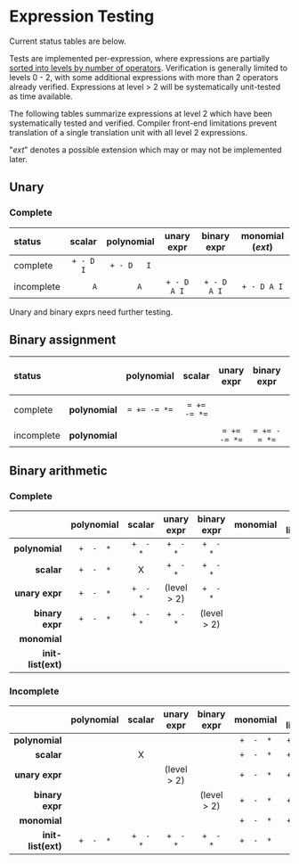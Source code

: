 # Expression Testing

Current status tables are below.

Tests are implemented per-expression, where expressions are partially [sorted into levels by number of operators](./expression-testing-by-num-operators.md). Verification is generally limited to levels 0 - 2, with some additional expressions with more than 2 operators already verified. Expressions at level > 2 will be systematically unit-tested as time available.

The following tables summarize expressions at level 2 which have been systematically tested and verified. Compiler front-end limitations prevent translation of a single translation unit with all level 2 expressions.

"*ext*" denotes a possible extension which may or may not be implemented later.

## Unary


### Complete

| status     |scalar       |polynomial   |unary expr   |binary expr  |monomial (*ext*)|
|:-----------|:-----------:|:-----------:|:-----------:|:-----------:|:--------------:|
| complete   | `+ - D   I` | `+ - D   I` |             |             |                |
| incomplete | `      A `  | `      A  ` | `+ - D A I` | `+ - D A I` | `+ - D A I`    |

Unary and binary exprs need further testing.


## Binary assignment

| status     |                  |polynomial  |scalar      |unary expr  |binary expr |monomial    |init-list (*ext*)|
|:-----------|-----------------:|:----------:|:----------:|:----------:|:----------:|:----------:|:---------------:|
| complete   | **polynomial**   |`= += -= *=`|`= += -= *=`|            |            |`  += -= *=`|`= += -= *=`     |
| incomplete | **polynomial**   |            |            |`= += -= *=`|`= += -= *=`|`=         `|                 |



## Binary arithmetic


### Complete

|                    |polynomial |scalar     |unary expr |binary expr|monomial   |init-list(ext)|
|-------------------:|:---------:|:---------:|:---------:|:---------:|:---------:|:------------:|
| **polynomial**     | `+  -  *` | `+  -  *` | `+  -  *` | `+  -  *` |           |              |
| **scalar**         | `+  -  *` |     X     | `+  -  *` | `+  -  *` |           |              |
| **unary expr**     | `+  -  *` | `+  -  *` |(level > 2)| `+  -  *` |           |              |
| **binary expr**    | `+  -  *` | `+  -  *` | `+  -  *` |(level > 2)|           |              |
| **monomial**       |           |           |           |           |           |              |
| **init-list(ext)** |           |           |           |           |           |      X       |

### Incomplete

|                    |polynomial |scalar     |unary expr |binary expr|monomial   |init-list(ext)|
|-------------------:|:---------:|:---------:|:---------:|:---------:|:---------:|:------------:|
| **polynomial**     |           |           |           |           | `+  -  *` | `+  -  *`    |
| **scalar**         |           |     X     |           |           | `+  -  *` | `+  -  *`    |
| **unary expr**     |           |           |(level > 2)|           | `+  -  *` | `+  -  *`    |
| **binary expr**    |           |           |           |(level > 2)| `+  -  *` | `+  -  *`    |
| **monomial**       |           |           |           |           | `+  -  *` | `+  -  *`    |
| **init-list(ext)** | `+  -  *` | `+  -  *` | `+  -  *` | `+  -  *` | `+  -  *` |      X       |








